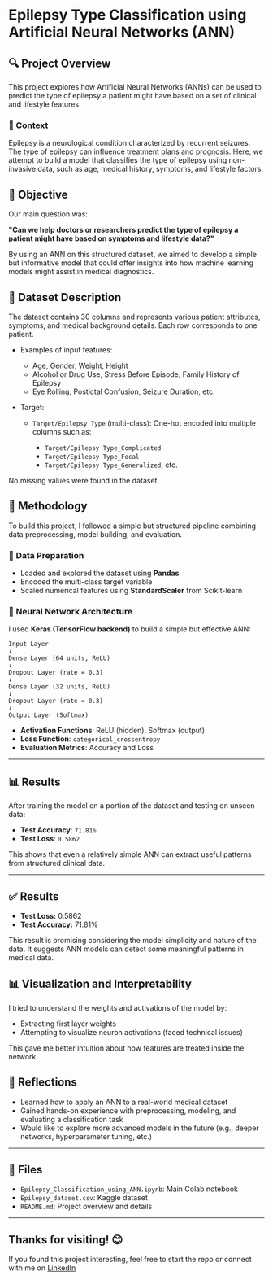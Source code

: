 # Epilepsy Type Classification using Artificial Neural Networks (ANN)

## 🔍 Project Overview

This project explores how Artificial Neural Networks (ANNs) can be used to predict the type of epilepsy a patient might have based on a set of clinical and lifestyle features.

### 🧠 Context

Epilepsy is a neurological condition characterized by recurrent seizures. The type of epilepsy can influence treatment plans and prognosis. Here, we attempt to build a model that classifies the type of epilepsy using non-invasive data, such as age, medical history, symptoms, and lifestyle factors.

## 🎯 Objective

Our main question was:

**"Can we help doctors or researchers predict the type of epilepsy a patient might have based on symptoms and lifestyle data?"**

By using an ANN on this structured dataset, we aimed to develop a simple but informative model that could offer insights into how machine learning models might assist in medical diagnostics.

## 📁 Dataset Description

The dataset contains 30 columns and represents various patient attributes, symptoms, and medical background details. Each row corresponds to one patient.

* Examples of input features:

  * Age, Gender, Weight, Height
  * Alcohol or Drug Use, Stress Before Episode, Family History of Epilepsy
  * Eye Rolling, Postictal Confusion, Seizure Duration, etc.

* Target:

  * `Target/Epilepsy Type` (multi-class): One-hot encoded into multiple columns such as:

    * `Target/Epilepsy Type_Complicated`
    * `Target/Epilepsy Type_Focal`
    * `Target/Epilepsy Type_Generalized`, etc.

No missing values were found in the dataset.

## 🧪 Methodology

To build this project, I followed a simple but structured pipeline combining data preprocessing, model building, and evaluation.

### 🔄 Data Preparation

* Loaded and explored the dataset using **Pandas**
* Encoded the multi-class target variable
* Scaled numerical features using **StandardScaler** from Scikit-learn

### 🧠 Neural Network Architecture

I used **Keras (TensorFlow backend)** to build a simple but effective ANN:

```plaintext
Input Layer
↓
Dense Layer (64 units, ReLU)
↓
Dropout Layer (rate = 0.3)
↓
Dense Layer (32 units, ReLU)
↓
Dropout Layer (rate = 0.3)
↓
Output Layer (Softmax)
```

* **Activation Functions**: ReLU (hidden), Softmax (output)
* **Loss Function**: `categorical_crossentropy`
* **Evaluation Metrics**: Accuracy and Loss

---

## 📊 Results

After training the model on a portion of the dataset and testing on unseen data:

* **Test Accuracy**: `71.81%`
* **Test Loss**: `0.5862`

This shows that even a relatively simple ANN can extract useful patterns from structured clinical data.

---

## ✅ Results

* **Test Loss:** 0.5862
* **Test Accuracy:** 71.81%

This result is promising considering the model simplicity and nature of the data. It suggests ANN models can detect some meaningful patterns in medical data.

## 📊 Visualization and Interpretability

I tried to understand the weights and activations of the model by:

* Extracting first layer weights
* Attempting to visualize neuron activations (faced technical issues)

This gave me better intuition about how features are treated inside the network.

## 📌 Reflections

* Learned how to apply an ANN to a real-world medical dataset
* Gained hands-on experience with preprocessing, modeling, and evaluating a classification task
* Would like to explore more advanced models in the future (e.g., deeper networks, hyperparameter tuning, etc.)

---

## 📁 Files

* `Epilepsy_Classification_using_ANN.ipynb`: Main Colab notebook
* `Epilepsy_dataset.csv`: Kaggle dataset
* `README.md`: Project overview and details

---

## Thanks for visiting! 😊 
If you found this project interesting, feel free to start the repo or connect with me on [LinkedIn](https://www.linkedin.com/in/aya-hafsi/)

